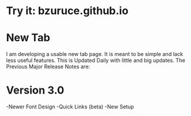 # Try it: bzuruce.github.io
# New Tab
I am developing a usable new tab page. It is meant to be simple and lack less useful features. This is Updated Daily with little and big updates. 
The Previous Major Release Notes are:
# Version 3.0
-Newer Font Design
-Quick Links (beta)
-New Setup
